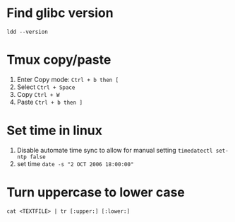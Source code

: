 # Find glibc version
`ldd --version`

# Tmux copy/paste
1. Enter Copy mode:
`Ctrl + b then [`
2. Select
`Ctrl + Space`
3. Copy
`Ctrl + W`
4. Paste
`Ctrl + b then ]`

# Set time in linux
1. Disable automate time sync to allow for manual setting
`timedatectl set-ntp false`
2. set time
`date -s "2 OCT 2006 18:00:00"`

# Turn uppercase to lower case
`cat <TEXTFILE> | tr [:upper:] [:lower:]`